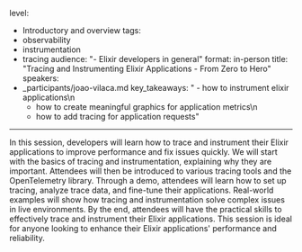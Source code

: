 level:
- Introductory and overview
tags:
- observability
- instrumentation
- tracing
audience: "- Elixir developers in general"
format: in-person
title: "Tracing and Instrumenting Elixir Applications - From Zero to Hero"
speakers:
- _participants/joao-vilaca.md
key_takeaways: " - how to instrument elixir applications\n
  - how to create meaningful graphics for application metrics\n
  - how to add tracing for application requests"

---
In this session, developers will learn how to trace and instrument their Elixir applications to improve performance and fix issues quickly. We will start with the basics of tracing and instrumentation, explaining why they are important. Attendees will then be introduced to various tracing tools and the OpenTelemetry library. Through a demo, attendees will learn how to set up tracing, analyze trace data, and fine-tune their applications. Real-world examples will show how tracing and instrumentation solve complex issues in live environments. By the end, attendees will have the practical skills to effectively trace and instrument their Elixir applications. This session is ideal for anyone looking to enhance their Elixir applications' performance and reliability.

